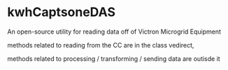 # kwhCaptsoneDAS
An open-source utility for reading data off of Victron Microgrid Equipment



methods related to reading from the CC are in the class vedirect, 

methods related to processing / transforming / sending data are outisde it